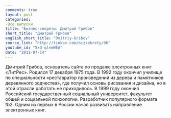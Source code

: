 ```yaml
---
comments: true
layout: post
categories:
-Все выпуски
title: "Бизнес-секреты: Дмитрий Грибов"
short_title: "Дмитрий Грибов"
english_short_title: "Dmitriy-Gribov"
source_link: "http://tinkov.com/bizsekrety/96"
youtube_id: "5xQ-qlemWEA"
date: "2011-07-14"
---
```

Дмитрий Грибов, основатель сайта по продаже электронных книг «ЛитРес». Родился 17 декабря 1975 года. В 1992 году окончил училище по специальности «реставратор произведений из дерева и памятников деревянного зодчества», где получил основы рисования и дизайна, но в этой отрасли работать не приходилось. В 1999 году окончил Российский государственный социальный университет, факультет общей и социальной психологии. Разработчик популярного формата fb2. Одним из первых в России начал развивать направление электронных книг.
